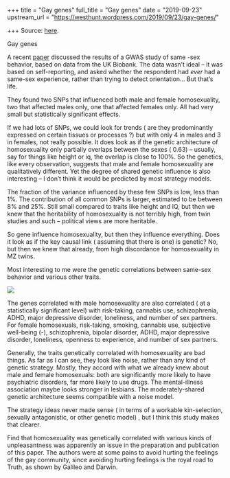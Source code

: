 +++
title = "Gay genes"
full_title = "Gay genes"
date = "2019-09-23"
upstream_url = "https://westhunt.wordpress.com/2019/09/23/gay-genes/"

+++
Source: [here](https://westhunt.wordpress.com/2019/09/23/gay-genes/).

Gay genes

A recent
[paper](https://science.sciencemag.org/content/365/6456/eaat7693)
discussed the results of a GWAS study of same -sex behavior, based on
data from the UK Biobank. The data wasn’t ideal – it was based on
self-reporting, and asked whether the respondent had *ever* had a
same-sex experience, rather than trying to detect orientation… But
that’s life.

They found two SNPs that influenced both male and female homosexuality,
two that affected males only, one that affected females only. All had
very small but statistically significant effects.

If we had lots of SNPs, we could look for trends ( are they
predominantly expressed on certain tissues or processes ?) but with
only 4 in males and 3 in females, not really possible. It does look as
if the genetic architecture of homosexuality only partially overlaps
between the sexes ( 0.63) – usually, say for things like height or iq,
the overlap is close to 100%. So the genetics, like every observation,
suggests that male and female homosexuality are qualitatively different.
Yet the degree of shared genetic influence is also interesting – I don’t
think it would be predicted by most strategy models.

The fraction of the variance influenced by these few SNPs is low, less
than 1%. The contribution of all common SNPs is larger, estimated to be
between 8% and 25%. Still small compared to traits like height and IQ,
but then we knew that the heritability of homosexuality is not terribly
high, from twin studies and such – political views are more heritable.

So gene influence homosexuality, but then they influence everything.
Does it look as if the key causal link ( assuming that there is one) is
genetic? No, but then we knew that already, from high discordance for
homosexuality in MZ twins.

Most interesting to me were the genetic correlations between same-sex
behavior and various other traits.



[![](https://westhunt.files.wordpress.com/2019/09/gwas-correlation.jpg?w=640&h=837)](https://westhunt.files.wordpress.com/2019/09/gwas-correlation.jpg)

The genes correlated with male homosexuality are also correlated ( at a
statistically significant level) with risk-taking, cannabis use,
schizophrenia, ADHD, major depressive disorder, loneliness, and number
of sex partners. For female homosexuals, risk-taking, smoking, cannabis
use, subjective well-being (-), schizophrenia, bipolar disorder, ADHD,
major depressive disorder, loneliness, openness to experience, and
number of sex partners.

Generally, the traits genetically correlated with homosexuality are bad
things. As far as I can see, they look like noise, rather than any
kind of genetic strategy. Mostly, they accord with what we already knew
about male and female homosexuals: both are significantly more likely to
have psychiatric disorders, far more likely to use drugs. The
mental-illness association maybe looks stronger in lesbians. The
moderately-shared genetic architecture seems compatible with a noise
model.

The strategy ideas never made sense ( in terms of a workable
kin-selection, sexually antagonistic, or other genetic model) , but I
think this study makes that clearer.

Find that homosexuality was genetically correlated with various kinds of
unpleasantness was apparently an issue in the preparation and
publication of this paper. The authors were at some pains to avoid
hurting the feelings of the gay community, since avoiding hurting
feelings is the royal road to Truth, as shown by Galileo and Darwin.

